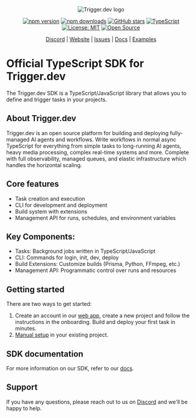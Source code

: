 <div align="center">
<picture>
  <source media="(prefers-color-scheme: dark)" srcset="https://imagedelivery.net/3TbraffuDZ4aEf8KWOmI_w/a45d1fa2-0ae8-4a39-4409-f4f934bfae00/public">
  <source media="(prefers-color-scheme: light)" srcset="https://imagedelivery.net/3TbraffuDZ4aEf8KWOmI_w/3f5ad4c1-c4c8-4277-b622-290e7f37bd00/public">
  <img alt="Trigger.dev logo" src="https://imagedelivery.net/3TbraffuDZ4aEf8KWOmI_w/a45d1fa2-0ae8-4a39-4409-f4f934bfae00/public">
</picture>

[![npm version](https://img.shields.io/npm/v/@trigger.dev/sdk.svg)](https://www.npmjs.com/package/@trigger.dev/sdk)
[![npm downloads](https://img.shields.io/npm/dm/@trigger.dev/sdk.svg)](https://www.npmjs.com/package/@trigger.dev/sdk)
[![GitHub stars](https://img.shields.io/github/stars/triggerdotdev/trigger.dev?style=social)](https://github.com/triggerdotdev/trigger.dev)
[![TypeScript](https://img.shields.io/badge/%3C%2F%3E-TypeScript-%230074c1.svg)](https://www.typescriptlang.org/)
[![License: MIT](https://img.shields.io/badge/License-MIT-yellow.svg)](https://opensource.org/licenses/MIT)
[![Open Source](https://img.shields.io/badge/Open%20Source-%E2%9D%A4-red)](https://github.com/triggerdotdev/trigger.dev)

[Discord](https://trigger.dev/discord) | [Website](https://trigger.dev) | [Issues](https://github.com/triggerdotdev/trigger.dev/issues) | [Docs](https://trigger.dev/docs) | [Examples](https://trigger.dev/docs/examples)

</div>

# Official TypeScript SDK for Trigger.dev

The Trigger.dev SDK is a TypeScript/JavaScript library that allows you to define and trigger tasks in your projects.

## About Trigger.dev

Trigger.dev is an open source platform for building and deploying fully-managed AI agents and workflows. Write workflows in normal async TypeScript for everything from simple tasks to long-running AI agents, heavy media processing, complex real-time systems and more. Complete with full observability, managed queues, and elastic infrastructure which handles the horizontal scaling.

## Core features

- Task creation and execution
- CLI for development and deployment
- Build system with extensions
- Management API for runs, schedules, and environment variables

## Key Components:

- Tasks: Background jobs written in TypeScript/JavaScript
- CLI: Commands for login, init, dev, deploy
- Build Extensions: Customize builds (Prisma, Python, FFmpeg, etc.)
- Management API: Programmatic control over runs and resources

## Getting started

There are two ways to get started:

1. Create an account in our [web app](https://cloud.trigger.dev), create a new project and follow the instructions in the onboarding. Build and deploy your first task in minutes.
2. [Manual setup](https://trigger.dev/docs/manual-setup) in your existing project.

## SDK documentation

For more information on our SDK, refer to our [docs](https://trigger.dev/docs/introduction).

## Support

If you have any questions, please reach out to us on [Discord](https://trigger.dev/discord) and we'll be happy to help.
